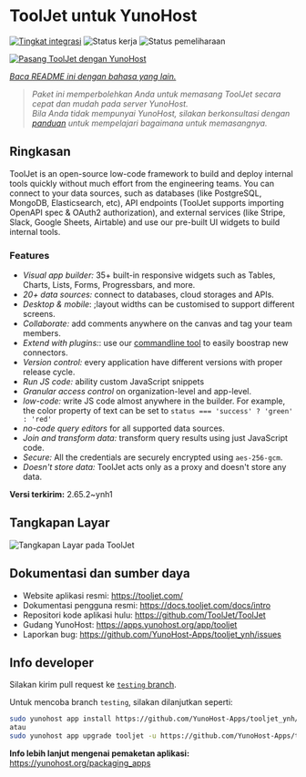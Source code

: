 <!--
N.B.: README ini dibuat secara otomatis oleh <https://github.com/YunoHost/apps/tree/master/tools/readme_generator>
Ini TIDAK boleh diedit dengan tangan.
-->

# ToolJet untuk YunoHost

[![Tingkat integrasi](https://dash.yunohost.org/integration/tooljet.svg)](https://ci-apps.yunohost.org/ci/apps/tooljet/) ![Status kerja](https://ci-apps.yunohost.org/ci/badges/tooljet.status.svg) ![Status pemeliharaan](https://ci-apps.yunohost.org/ci/badges/tooljet.maintain.svg)

[![Pasang ToolJet dengan YunoHost](https://install-app.yunohost.org/install-with-yunohost.svg)](https://install-app.yunohost.org/?app=tooljet)

*[Baca README ini dengan bahasa yang lain.](./ALL_README.md)*

> *Paket ini memperbolehkan Anda untuk memasang ToolJet secara cepat dan mudah pada server YunoHost.*  
> *Bila Anda tidak mempunyai YunoHost, silakan berkonsultasi dengan [panduan](https://yunohost.org/install) untuk mempelajari bagaimana untuk memasangnya.*

## Ringkasan

ToolJet is an open-source low-code framework to build and deploy internal tools quickly without much effort from the engineering teams. You can connect to your data sources, such as databases (like PostgreSQL, MongoDB, Elasticsearch, etc), API endpoints (ToolJet supports importing OpenAPI spec & OAuth2 authorization), and external services (like Stripe, Slack, Google Sheets, Airtable) and use our pre-built UI widgets to build internal tools.

### Features

- *Visual app builder:* 35+ built-in responsive widgets such as Tables, Charts, Lists, Forms, Progressbars, and more.
- *20+ data sources:* connect to databases, cloud storages and APIs.
- *Desktop & mobile*: ;layout widths can be customised to support different screens. 
- *Collaborate:* add comments anywhere on the canvas and tag your team members.
- *Extend with plugins:*: use our [commandline tool](https://www.npmjs.com/package/tooljet) to easily boostrap new connectors.
- *Version control:* every application have different versions with proper release cycle.
- *Run JS code:* ability custom JavaScript snippets
- *Granular access control* on organization-level and app-level.
- *low-code:* write JS code almost anywhere in the builder. For example, the color property of text can be set to `status === 'success' ? 'green' : 'red'`
- *no-code query editors* for all supported data sources.
- *Join and transform data:* transform query results using just JavaScript code. 
- *Secure:* All the credentials are securely encrypted using `aes-256-gcm`.
- *Doesn't store data:* ToolJet acts only as a proxy and doesn't store any data.


**Versi terkirim:** 2.65.2~ynh1

## Tangkapan Layar

![Tangkapan Layar pada ToolJet](./doc/screenshots/example.png)

## Dokumentasi dan sumber daya

- Website aplikasi resmi: <https://tooljet.com/>
- Dokumentasi pengguna resmi: <https://docs.tooljet.com/docs/intro>
- Repositori kode aplikasi hulu: <https://github.com/ToolJet/ToolJet>
- Gudang YunoHost: <https://apps.yunohost.org/app/tooljet>
- Laporkan bug: <https://github.com/YunoHost-Apps/tooljet_ynh/issues>

## Info developer

Silakan kirim pull request ke [`testing` branch](https://github.com/YunoHost-Apps/tooljet_ynh/tree/testing).

Untuk mencoba branch `testing`, silakan dilanjutkan seperti:

```bash
sudo yunohost app install https://github.com/YunoHost-Apps/tooljet_ynh/tree/testing --debug
atau
sudo yunohost app upgrade tooljet -u https://github.com/YunoHost-Apps/tooljet_ynh/tree/testing --debug
```

**Info lebih lanjut mengenai pemaketan aplikasi:** <https://yunohost.org/packaging_apps>
